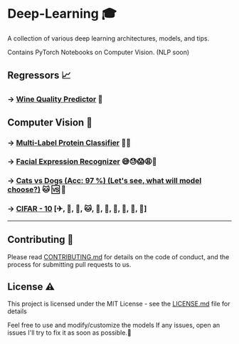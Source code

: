 # Deep-Learning 🎓

A collection of various deep learning architectures, models, and tips.

Contains PyTorch Notebooks on Computer Vision. (NLP soon)


##  Regressors 📈
### →  [Wine Quality Predictor](https://github.com/jaisal1311/Deep-Learning/tree/master/Regressors/Wine%20Quality%20Predictor) 🥂

##  Computer Vision 🧠
### →  [Multi-Label Protein Classifier](https://github.com/jaisal1311/Deep-Learning/tree/master/Computer%20Vision/Protein%20Classification) 🦠🧫
### →  [Facial Expression Recognizer](https://github.com/jaisal1311/Deep-Learning/tree/master/Computer%20Vision/FER) 😅😓😱😩🥴
### →  [Cats vs Dogs (Acc: 97 %) (Let's see, what will model choose?)](https://github.com/jaisal1311/Deep-Learning/tree/master/Computer%20Vision/Cats%F0%9F%90%B1%20Vs%20Dogs%20%F0%9F%90%B6(97%20%25)) 🐱 🆚 🐶
### →  [CIFAR - 10](https://github.com/jaisal1311/Deep-Learning/tree/master/Computer%20Vision/CIFAR10) [✈, 🚗, 🦅, 🐱, 🦌, 🐶, 🐸, 🐎, 🚢, 🚚]

<hr>


## Contributing 🤝

Please read [CONTRIBUTING.md](https://github.com/jaisal1311/jaisal1311/blob/master/CONTRIBUTING.md) for details on the code of conduct, and the process for submitting pull requests to us.



## License ⚠️

This project is licensed under the MIT License - see the [LICENSE.md](https://github.com/jaisal1311/COVID-19-TRACKER/blob/master/LICENSE) file for details



Feel free to use and modify/customize the models
If any issues, open an issues I'll try to fix it as soon as possible.🙂
